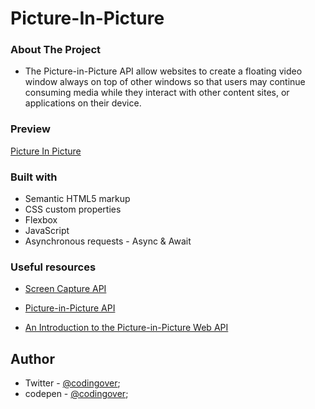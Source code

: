 # Picture-In-Picture

### About The Project

- The Picture-in-Picture API allow websites to create a floating video window always on top of other windows so that users may continue consuming media while they interact with other content sites, or applications on their device.

### Preview

[Picture In Picture](https://codingover.github.io/Picture-In-Picture/)

### Built with

- Semantic HTML5 markup
- CSS custom properties
- Flexbox
- JavaScript
- Asynchronous requests - Async & Await

### Useful resources

- [Screen Capture API](https://developer.mozilla.org/en-US/docs/Web/API/Screen_Capture_API)

- [Picture-in-Picture API](https://developer.mozilla.org/en-US/docs/Web/API/Picture-in-Picture_API)

- [An Introduction to the Picture-in-Picture Web API](https://css-tricks.com/an-introduction-to-the-picture-in-picture-web-api/)

## Author

- Twitter - [@codingover](https://twitter.com/codingover);
- codepen - [@codingover](https://codepen.io/codingover);
